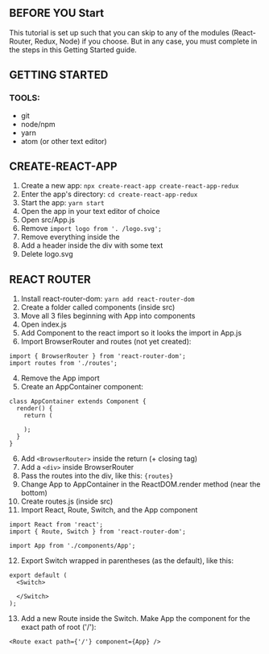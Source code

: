 ## BEFORE YOU Start
This tutorial is set up such that you can skip to any of the modules (React-Router, Redux, Node) if you choose. But in any case, you must complete in the steps in this Getting Started guide.

## GETTING STARTED
### TOOLS:
* git
* node/npm
* yarn
* atom (or other text editor)


## CREATE-REACT-APP
1. Create a new app: `npx create-react-app create-react-app-redux`
2. Enter the app's directory: `cd create-react-app-redux`
4. Start the app: `yarn start`
3. Open the app in your text editor of choice
5. Open src/App.js
6. Remove `import logo from '. /logo.svg';`
7. Remove everything inside the <div>
8. Add a header inside the div with some text
9. Delete logo.svg


## REACT ROUTER
1. Install react-router-dom: `yarn add react-router-dom`
10. Create a folder called components (inside src)
11. Move all 3 files beginning with App into components
2. Open index.js
2. Add Component to the react import so it looks the import in App.js
3. Import BrowserRouter and routes (not yet created):
```
import { BrowserRouter } from 'react-router-dom';
import routes from './routes';
```
4. Remove the App import
5. Create an AppContainer component:
```
class AppContainer extends Component {
  render() {
    return (

    );
  }
}
```
6. Add `<BrowserRouter>` inside the return (+ closing tag)
7. Add a `<div>` inside BrowserRouter
8. Pass the routes into the div, like this: `{routes}`
9. Change App to AppContainer in the ReactDOM.render method (near the bottom)
10. Create routes.js (inside src)
11. Import React, Route, Switch, and the App component
```
import React from 'react';
import { Route, Switch } from 'react-router-dom';

import App from './components/App';
```
12. Export Switch wrapped in parentheses (as the default), like this:
```
export default (
  <Switch>

  </Switch>
);
```
13. Add a new Route inside the Switch. Make App the component for the exact path of root ('/'):
```
<Route exact path={'/'} component={App} />
```
